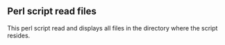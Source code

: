 ## Perl script read files

This perl script read and displays all files in the directory where the script resides.